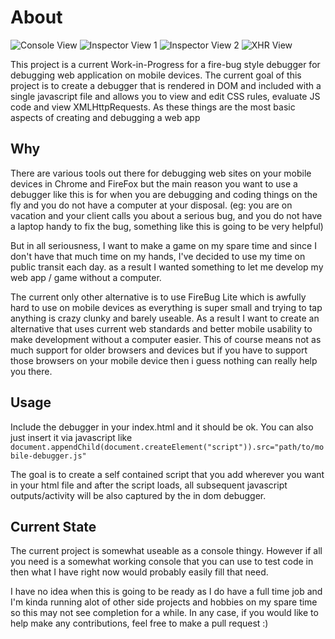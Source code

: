 # About

![Console View](https://imgur.com/fzjaNpC)
![Inspector View 1](https://imgur.com/eJCz0px)
![Inspector View 2](https://imgur.com/0VSeXNi)
![XHR View](https://imgur.com/RMLMIgh)

This project is a current Work-in-Progress for a fire-bug style debugger for debugging web application on mobile devices. The current goal of this project is to create a debugger that is rendered in DOM and included with a single javascript file and allows you to view and edit CSS rules, evaluate JS code and view XMLHttpRequests. As these things are the most basic aspects of creating and debugging a web app

## Why

There are various tools out there for debugging web sites on your mobile devices in Chrome and FireFox but the main reason you want to use a debugger like this is for when you are debugging and coding things on the fly and you do not have a computer at your disposal. (eg: you are on vacation and your client calls you about a serious bug, and you do not have a laptop handy to fix the bug, something like this is going to be very helpful)

But in all seriousness, I want to make a game on my spare time and since I don't have that much time on my hands, I've decided to use my time on public transit each day. as a result I wanted something to let me develop my web app / game without a computer.

The current only other alternative is to use FireBug Lite which is awfully hard to use on mobile devices as everything is super small and trying to tap anything is crazy clunky and barely useable. As a result I want to create an alternative that uses current web standards and better mobile usability to make development without a computer easier. This of course means not as much support for older browsers and devices but if you have to support those browsers on your mobile device then i guess nothing can really help you there.

## Usage

Include the debugger in your index.html and it should be ok. You can also just insert it via javascript like
```document.appendChild(document.createElement("script")).src="path/to/mobile-debugger.js"```

The goal is to create a self contained script that you add wherever you want in your html file and after the script loads, all subsequent javascript outputs/activity will be also captured by the in dom debugger.

## Current State

The current project is somewhat useable as a console thingy. However if all you need is a somewhat working console that you can use to test code in then what I have right now would probably easily fill that need.

I have no idea when this is going to be ready as I do have a full time job and I'm kinda running alot of other side projects and hobbies on my spare time so this may not see completion for a while. In any case, if you would like to help make any contributions, feel free to make a pull request :)
